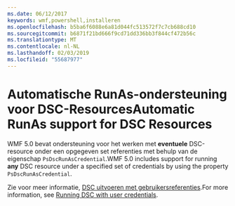 ```yaml
---
ms.date: 06/12/2017
keywords: wmf,powershell,installeren
ms.openlocfilehash: b5ba6f6088e6a81d044fc513572f7c7cb688cd10
ms.sourcegitcommit: b6871f21bd666f9cd71dd336bb3f844cf472b56c
ms.translationtype: MT
ms.contentlocale: nl-NL
ms.lasthandoff: 02/03/2019
ms.locfileid: "55687977"
---
```

# <a name="automatic-runas-support-for-dsc-resources"></a><span data-ttu-id="4cb37-102">Automatische RunAs-ondersteuning voor DSC-Resources</span><span class="sxs-lookup"><span data-stu-id="4cb37-102">Automatic RunAs support for DSC Resources</span></span>

<span data-ttu-id="4cb37-103">WMF 5.0 bevat ondersteuning voor het werken met **eventuele** DSC-resource onder een opgegeven set referenties met behulp van de eigenschap `PsDscRunAsCredential`.</span><span class="sxs-lookup"><span data-stu-id="4cb37-103">WMF 5.0 includes support for running **any** DSC resource under a specified set of credentials by using the property `PsDscRunAsCredential`.</span></span>

<span data-ttu-id="4cb37-104">Zie voor meer informatie, [DSC uitvoeren met gebruikersreferenties](https://msdn.microsoft.com/powershell/dsc/runasuser).</span><span class="sxs-lookup"><span data-stu-id="4cb37-104">For more information, see [Running DSC with user credentials](https://msdn.microsoft.com/powershell/dsc/runasuser).</span></span>
